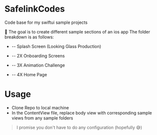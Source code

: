 # SafelinkCodes
Code base for my swiftui sample projects

🥅 The goal is to create different sample sections of an ios app
The folder breakdown is as follows:

* -- Splash Screen (Looking Glass Production)

* -- 2X Onboarding Screens

* -- 3X Animation Challenge 

* -- 4X Home Page

# Usage 

* Clone Repo to local machine
* In the ContentView file, replace body view with corresponding sample views from any sample folders 
 > I promise you don't have to do any configuration (hopefully 😅)

